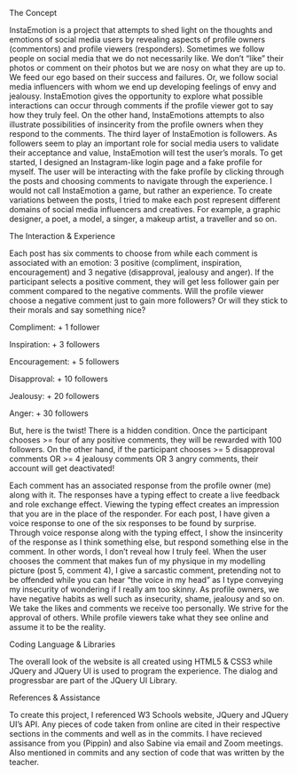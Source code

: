 The Concept

InstaEmotion is a project that attempts to shed light on the thoughts and emotions of social media users by revealing aspects of profile owners (commentors) and profile viewers (responders). Sometimes we follow people on social media that we do not necessarily like. We don’t “like” their photos or comment on their photos but we are nosy on what they are up to. We feed our ego based on their success and failures. Or, we follow social media influencers with whom we end up developing feelings of envy and jealousy. InstaEmotion gives the opportunity to explore what possible interactions can occur through comments if the profile viewer got to say how they truly feel. On the other hand, InstaEmotions attempts to also illustrate possibilities of insincerity from the profile owners when they respond to the comments. The third layer of InstaEmotion is followers. As followers seem to play an important role for social media users to validate their acceptance and value, InstaEmotion will test the user’s morals. To get started, I designed an Instagram-like login page and a fake profile for myself. The user will be interacting with the fake profile by clicking through the posts and choosing comments to navigate through the experience. I would not call InstaEmotion a game, but rather an experience.
To create variations between the posts, I tried to make each post represent different domains of social media influencers and creatives. For example, a graphic designer, a poet, a model, a singer, a makeup artist, a traveller and so on. 

The Interaction & Experience

Each post has six comments to choose from while each comment is associated with an emotion: 3 positive (compliment, inspiration, encouragement) and 3 negative (disapproval, jealousy and anger). If the participant selects a positive comment, they will get less follower gain per comment compared to the negative comments. Will the profile viewer choose a negative comment just to gain more followers? Or will they stick to their morals and say something nice?

Compliment: + 1 follower

Inspiration: + 3 followers

Encouragement: + 5 followers

Disapproval: + 10 followers

Jealousy: + 20 followers

Anger: + 30 followers

But, here is the twist! There is a hidden condition. Once the participant chooses >= four of any positive comments, they will be rewarded with 100 followers. On the other hand, if the participant chooses >= 5 disapproval comments OR >= 4 jealousy comments OR 3 angry comments, their account will get deactivated!

Each comment has an associated response from the profile owner (me) along with it. The responses have a typing effect to create a live feedback and role exchange effect. Viewing the typing effect creates an impression that you are in the place of the responder. For each post, I have given a voice response to one of the six responses to be found by surprise. Through voice response along with the typing effect, I show the insincerity of the response as I think something else, but respond something else in the comment. In other words, I don’t reveal how I truly feel. When the user chooses the comment that makes fun of my physique in my modelling picture (post 5, comment 4), I give a sarcastic comment, pretending not to be offended while you can hear “the voice in my head” as I type conveying my insecurity of wondering if I really am too skinny. As profile owners, we have negative habits as well such as insecurity, shame, jealousy and so on. We take the likes and comments we receive too personally. We strive for the approval of others. While profile viewers take what they see online and assume it to be the reality. 

Coding Language & Libraries

The overall look of the website is all created using HTML5 & CSS3 while JQuery and JQuery UI is used to program the experience. The dialog and progressbar are part of the JQuery UI Library.

References & Assistance

To create this project, I referenced W3 Schools website, JQuery and JQuery UI’s API. Any pieces of code taken from online are cited in their respective sections in the comments and well as in the commits. I have recieved assisance from you (Pippin) and also Sabine via email and Zoom meetings. Also mentioned in commits and any section of code that was written by the teacher. 

